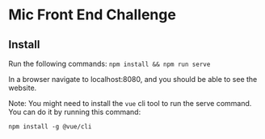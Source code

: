 # Mic Front End Challenge

## Install
Run the following commands:
```npm install && npm run serve```

In a browser navigate to localhost:8080, and you should be able to see the website.

Note: You might need to install the `vue` cli tool to run the serve command. You can do it by running this command:

```npm install -g @vue/cli```